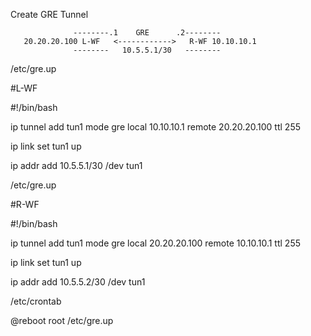 
Create GRE Tunnel
      
                  --------.1    GRE      .2--------
       20.20.20.100 L-WF   <------------>   R-WF 10.10.10.1
                  --------   10.5.5.1/30   --------
                     



/etc/gre.up

#L-WF

#!/bin/bash

ip tunnel add tun1 mode gre local 10.10.10.1 remote  20.20.20.100 ttl 255

ip link set tun1 up

ip addr add 10.5.5.1/30 /dev tun1

/etc/gre.up

#R-WF

#!/bin/bash

ip tunnel add tun1 mode gre local 20.20.20.100 remote 10.10.10.1 ttl 255

ip link set tun1 up

ip addr add 10.5.5.2/30 /dev tun1


/etc/crontab


@reboot  root  /etc/gre.up
